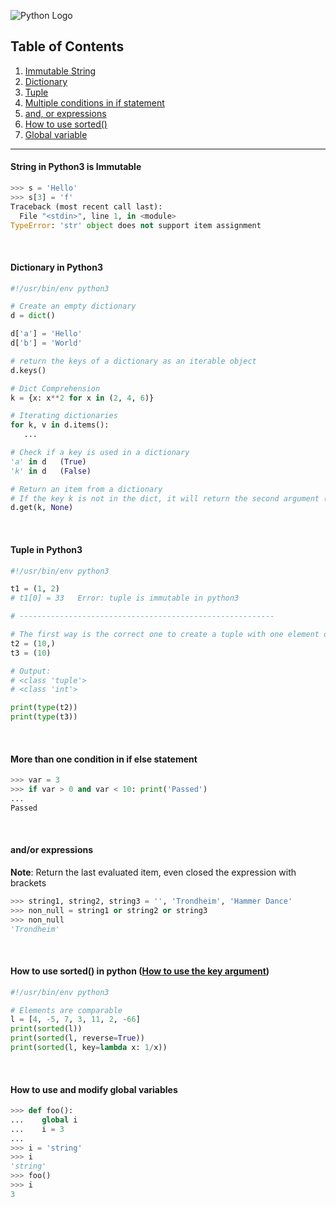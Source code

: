 ![Python Logo](https://www.python.org/static/community_logos/python-logo.png)

## Table of Contents
1. [Immutable String](https://github.com/ZeroSword-X/programming/tree/master/python/basic#string-in-python3-is-immutable)
1. [Dictionary](https://github.com/ZeroSword-X/programming/tree/master/python/basic#dictionary-in-python3)
1. [Tuple](https://github.com/ZeroSword-X/programming/tree/master/python/basic#tuple-in-python3)
1. [Multiple conditions in if statement](https://github.com/ZeroSword-X/programming/tree/master/python/basic#more-than-one-condition-in-if-else-statement)
1. [and, or expressions](https://github.com/ZeroSword-X/programming/tree/master/python/basic#andor-expressions)
1. [How to use sorted()](https://github.com/ZeroSword-X/programming/tree/master/python/basic#how-to-use-sorted-in-python-how-to-use-the-key-argument)
1. [Global variable](https://github.com/ZeroSword-X/programming/tree/master/python/basic#how-to-use-and-modify-global-variables)

---

#### String in Python3 is Immutable

```python
>>> s = 'Hello'
>>> s[3] = 'f'
Traceback (most recent call last):
  File "<stdin>", line 1, in <module>
TypeError: 'str' object does not support item assignment
```

<br>

#### Dictionary in Python3

```python
#!/usr/bin/env python3

# Create an empty dictionary
d = dict()

d['a'] = 'Hello'
d['b'] = 'World'

# return the keys of a dictionary as an iterable object
d.keys()

# Dict Comprehension
k = {x: x**2 for x in (2, 4, 6)}

# Iterating dictionaries
for k, v in d.items():
   ...

# Check if a key is used in a dictionary
'a' in d   (True)
'k' in d   (False)  

# Return an item from a dictionary
# If the key k is not in the dict, it will return the second argument (default value)
d.get(k, None)   
```

<br>

#### Tuple in Python3

```python
#!/usr/bin/env python3

t1 = (1, 2)
# t1[0] = 33   Error: tuple is immutable in python3

# ---------------------------------------------------------

# The first way is the correct one to create a tuple with one element only
t2 = (10,)
t3 = (10)

# Output:
# <class 'tuple'>
# <class 'int'>

print(type(t2))
print(type(t3))
```

<br>

#### More than one condition in if else statement

```python
>>> var = 3
>>> if var > 0 and var < 10: print('Passed')
... 
Passed
```

<br>

#### and/or expressions 

**Note**: Return the last evaluated item, even closed the expression with brackets

```python
>>> string1, string2, string3 = '', 'Trondheim', 'Hammer Dance'
>>> non_null = string1 or string2 or string3
>>> non_null
'Trondheim' 
```

<br>

#### How to use sorted() in python ([How to use the **key** argument](https://docs.python.org/3.6/library/functions.html#sorted))

```python
#!/usr/bin/env python3

# Elements are comparable
l = [4, -5, 7, 3, 11, 2, -66]
print(sorted(l))
print(sorted(l, reverse=True))
print(sorted(l, key=lambda x: 1/x))
```

<br>

#### How to use and modify global variables

```python
>>> def foo():
...    global i
...    i = 3
... 
>>> i = 'string'
>>> i
'string'
>>> foo()
>>> i
3
```
